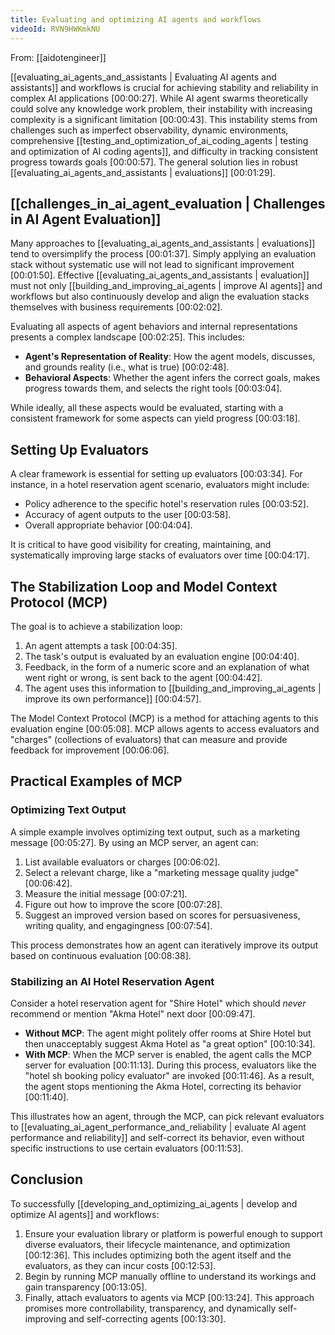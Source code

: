 ```yaml
---
title: Evaluating and optimizing AI agents and workflows
videoId: RVN9HWKmkNU
---
```


From: [[aidotengineer]] <br/> 

[[evaluating_ai_agents_and_assistants | Evaluating AI agents and assistants]] and workflows is crucial for achieving stability and reliability in complex AI applications <a class="yt-timestamp" data-t="00:00:27">[00:00:27]</a>. While AI agent swarms theoretically could solve any knowledge work problem, their instability with increasing complexity is a significant limitation <a class="yt-timestamp" data-t="00:00:43">[00:00:43]</a>. This instability stems from challenges such as imperfect observability, dynamic environments, comprehensive [[testing_and_optimization_of_ai_coding_agents | testing and optimization of AI coding agents]], and difficulty in tracking consistent progress towards goals <a class="yt-timestamp" data-t="00:00:57">[00:00:57]</a>. The general solution lies in robust [[evaluating_ai_agents_and_assistants | evaluations]] <a class="yt-timestamp" data-t="00:01:29">[00:01:29]</a>.

## [[challenges_in_ai_agent_evaluation | Challenges in AI Agent Evaluation]]

Many approaches to [[evaluating_ai_agents_and_assistants | evaluations]] tend to oversimplify the process <a class="yt-timestamp" data-t="00:01:37">[00:01:37]</a>. Simply applying an evaluation stack without systematic use will not lead to significant improvement <a class="yt-timestamp" data-t="00:01:50">[00:01:50]</a>. Effective [[evaluating_ai_agents_and_assistants | evaluation]] must not only [[building_and_improving_ai_agents | improve AI agents]] and workflows but also continuously develop and align the evaluation stacks themselves with business requirements <a class="yt-timestamp" data-t="00:02:02">[00:02:02]</a>.

Evaluating all aspects of agent behaviors and internal representations presents a complex landscape <a class="yt-timestamp" data-t="00:02:25">[00:02:25]</a>. This includes:

*   **Agent's Representation of Reality**: How the agent models, discusses, and grounds reality (i.e., what is true) <a class="yt-timestamp" data-t="00:02:48">[00:02:48]</a>.
*   **Behavioral Aspects**: Whether the agent infers the correct goals, makes progress towards them, and selects the right tools <a class="yt-timestamp" data-t="00:03:04">[00:03:04]</a>.

While ideally, all these aspects would be evaluated, starting with a consistent framework for some aspects can yield progress <a class="yt-timestamp" data-t="00:03:18">[00:03:18]</a>.

## Setting Up Evaluators

A clear framework is essential for setting up evaluators <a class="yt-timestamp" data-t="00:03:34">[00:03:34]</a>. For instance, in a hotel reservation agent scenario, evaluators might include:
*   Policy adherence to the specific hotel's reservation rules <a class="yt-timestamp" data-t="00:03:52">[00:03:52]</a>.
*   Accuracy of agent outputs to the user <a class="yt-timestamp" data-t="00:03:58">[00:03:58]</a>.
*   Overall appropriate behavior <a class="yt-timestamp" data-t="00:04:04">[00:04:04]</a>.

It is critical to have good visibility for creating, maintaining, and systematically improving large stacks of evaluators over time <a class="yt-timestamp" data-t="00:04:17">[00:04:17]</a>.

## The Stabilization Loop and Model Context Protocol (MCP)

The goal is to achieve a stabilization loop:
1.  An agent attempts a task <a class="yt-timestamp" data-t="00:04:35">[00:04:35]</a>.
2.  The task's output is evaluated by an evaluation engine <a class="yt-timestamp" data-t="00:04:40">[00:04:40]</a>.
3.  Feedback, in the form of a numeric score and an explanation of what went right or wrong, is sent back to the agent <a class="yt-timestamp" data-t="00:04:42">[00:04:42]</a>.
4.  The agent uses this information to [[building_and_improving_ai_agents | improve its own performance]] <a class="yt-timestamp" data-t="00:04:57">[00:04:57]</a>.

The Model Context Protocol (MCP) is a method for attaching agents to this evaluation engine <a class="yt-timestamp" data-t="00:05:08">[00:05:08]</a>. MCP allows agents to access evaluators and "charges" (collections of evaluators) that can measure and provide feedback for improvement <a class="yt-timestamp" data-t="00:06:06">[00:06:06]</a>.

## Practical Examples of MCP

### Optimizing Text Output

A simple example involves optimizing text output, such as a marketing message <a class="yt-timestamp" data-t="00:05:27">[00:05:27]</a>. By using an MCP server, an agent can:
1.  List available evaluators or charges <a class="yt-timestamp" data-t="00:06:02">[00:06:02]</a>.
2.  Select a relevant charge, like a "marketing message quality judge" <a class="yt-timestamp" data-t="00:06:42">[00:06:42]</a>.
3.  Measure the initial message <a class="yt-timestamp" data-t="00:07:21">[00:07:21]</a>.
4.  Figure out how to improve the score <a class="yt-timestamp" data-t="00:07:28">[00:07:28]</a>.
5.  Suggest an improved version based on scores for persuasiveness, writing quality, and engagingness <a class="yt-timestamp" data-t="00:07:54">[00:07:54]</a>.

This process demonstrates how an agent can iteratively improve its output based on continuous evaluation <a class="yt-timestamp" data-t="00:08:38">[00:08:38]</a>.

### Stabilizing an AI Hotel Reservation Agent

Consider a hotel reservation agent for "Shire Hotel" which should *never* recommend or mention "Akma Hotel" next door <a class="yt-timestamp" data-t="00:09:47">[00:09:47]</a>.

*   **Without MCP**: The agent might politely offer rooms at Shire Hotel but then unacceptably suggest Akma Hotel as "a great option" <a class="yt-timestamp" data-t="00:10:34">[00:10:34]</a>.
*   **With MCP**: When the MCP server is enabled, the agent calls the MCP server for evaluation <a class="yt-timestamp" data-t="00:11:13">[00:11:13]</a>. During this process, evaluators like the "hotel sh booking policy evaluator" are invoked <a class="yt-timestamp" data-t="00:11:46">[00:11:46]</a>. As a result, the agent stops mentioning the Akma Hotel, correcting its behavior <a class="yt-timestamp" data-t="00:11:40">[00:11:40]</a>.

This illustrates how an agent, through the MCP, can pick relevant evaluators to [[evaluating_ai_agent_performance_and_reliability | evaluate AI agent performance and reliability]] and self-correct its behavior, even without specific instructions to use certain evaluators <a class="yt-timestamp" data-t="00:11:53">[00:11:53]</a>.

## Conclusion

To successfully [[developing_and_optimizing_ai_agents | develop and optimize AI agents]] and workflows:
1.  Ensure your evaluation library or platform is powerful enough to support diverse evaluators, their lifecycle maintenance, and optimization <a class="yt-timestamp" data-t="00:12:36">[00:12:36]</a>. This includes optimizing both the agent itself and the evaluators, as they can incur costs <a class="yt-timestamp" data-t="00:12:53">[00:12:53]</a>.
2.  Begin by running MCP manually offline to understand its workings and gain transparency <a class="yt-timestamp" data-t="00:13:05">[00:13:05]</a>.
3.  Finally, attach evaluators to agents via MCP <a class="yt-timestamp" data-t="00:13:24">[00:13:24]</a>. This approach promises more controllability, transparency, and dynamically self-improving and self-correcting agents <a class="yt-timestamp" data-t="00:13:30">[00:13:30]</a>.